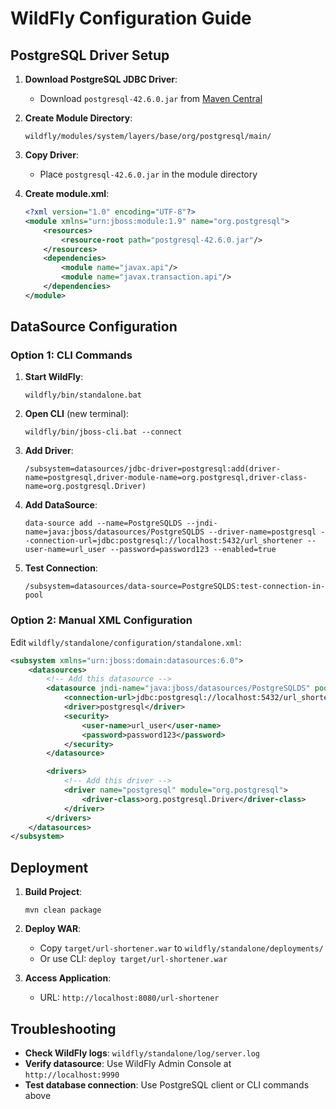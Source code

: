 # WildFly Configuration Guide

## PostgreSQL Driver Setup

1. **Download PostgreSQL JDBC Driver**:

   - Download `postgresql-42.6.0.jar` from [Maven Central](https://repo1.maven.org/maven2/org/postgresql/postgresql/42.6.0/)

2. **Create Module Directory**:

   ```
   wildfly/modules/system/layers/base/org/postgresql/main/
   ```

3. **Copy Driver**:

   - Place `postgresql-42.6.0.jar` in the module directory

4. **Create module.xml**:
   ```xml
   <?xml version="1.0" encoding="UTF-8"?>
   <module xmlns="urn:jboss:module:1.9" name="org.postgresql">
       <resources>
           <resource-root path="postgresql-42.6.0.jar"/>
       </resources>
       <dependencies>
           <module name="javax.api"/>
           <module name="javax.transaction.api"/>
       </dependencies>
   </module>
   ```

## DataSource Configuration

### Option 1: CLI Commands

1. **Start WildFly**:

   ```
   wildfly/bin/standalone.bat
   ```

2. **Open CLI** (new terminal):

   ```
   wildfly/bin/jboss-cli.bat --connect
   ```

3. **Add Driver**:

   ```
   /subsystem=datasources/jdbc-driver=postgresql:add(driver-name=postgresql,driver-module-name=org.postgresql,driver-class-name=org.postgresql.Driver)
   ```

4. **Add DataSource**:

   ```
   data-source add --name=PostgreSQLDS --jndi-name=java:jboss/datasources/PostgreSQLDS --driver-name=postgresql --connection-url=jdbc:postgresql://localhost:5432/url_shortener --user-name=url_user --password=password123 --enabled=true
   ```

5. **Test Connection**:
   ```
   /subsystem=datasources/data-source=PostgreSQLDS:test-connection-in-pool
   ```

### Option 2: Manual XML Configuration

Edit `wildfly/standalone/configuration/standalone.xml`:

```xml
<subsystem xmlns="urn:jboss:domain:datasources:6.0">
    <datasources>
        <!-- Add this datasource -->
        <datasource jndi-name="java:jboss/datasources/PostgreSQLDS" pool-name="PostgreSQLDS" enabled="true" use-java-context="true">
            <connection-url>jdbc:postgresql://localhost:5432/url_shortener</connection-url>
            <driver>postgresql</driver>
            <security>
                <user-name>url_user</user-name>
                <password>password123</password>
            </security>
        </datasource>

        <drivers>
            <!-- Add this driver -->
            <driver name="postgresql" module="org.postgresql">
                <driver-class>org.postgresql.Driver</driver-class>
            </driver>
        </drivers>
    </datasources>
</subsystem>
```

## Deployment

1. **Build Project**:

   ```
   mvn clean package
   ```

2. **Deploy WAR**:

   - Copy `target/url-shortener.war` to `wildfly/standalone/deployments/`
   - Or use CLI: `deploy target/url-shortener.war`

3. **Access Application**:
   - URL: `http://localhost:8080/url-shortener`

## Troubleshooting

- **Check WildFly logs**: `wildfly/standalone/log/server.log`
- **Verify datasource**: Use WildFly Admin Console at `http://localhost:9990`
- **Test database connection**: Use PostgreSQL client or CLI commands above
